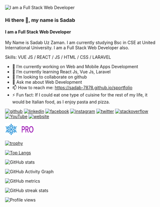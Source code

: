 ![I am a Full Stack Web Developer](https://scontent.fdac31-1.fna.fbcdn.net/v/t1.6435-9/132875169_1151938205276365_3517980074791836067_n.jpg?_nc_cat=100&ccb=1-5&_nc_sid=174925&_nc_eui2=AeHWpXqMBs2XQvUelkqLRzAdq_24nXY7WXKr_biddjtZcmsPxidpx8Y4ltsgrgLq59l8QGJ0BQFd3X1-XqFX3Ddj&_nc_ohc=GDvkGkvh2jsAX_Mx7Vz&tn=pdO5FzauZ_wAvbzd&_nc_ht=scontent.fdac31-1.fna&oh=00_AT8-PeOGN1pbC4DjGLk-VyfD_P8S_eJvfl_5bF64HHyGTA&oe=6247C6E0)

### Hi there 👋, my name is Sadab
#### I am a Full Stack Web Developer


My Name is Sadab Uz Zaman. I am currently studying Bsc in CSE at United International University. I am a Full Stack Web Developer also.

Skills: VUE JS / REACT / JS / HTML / CSS / LARAVEL

- 🔭 I’m currently working on Web and Mobile Apps Development 
- 🌱 I’m currently learning React Js, Vue Js, Laravel 
- 👯 I’m looking to collaborate on github 
- 💬 Ask me about Web Development 
- 📫 How to reach me: https://sadab-7878.github.io/sportfolio 
- ⚡ Fun fact: If I could eat one type of cuisine for the rest of my life, it would be Italian food, as I enjoy pasta and pizza. 


[<img src='https://cdn.jsdelivr.net/npm/simple-icons@3.0.1/icons/github.svg' alt='github' height='40'>](https://github.com/Sadab-7878)  [<img src='https://cdn.jsdelivr.net/npm/simple-icons@3.0.1/icons/linkedin.svg' alt='linkedin' height='40'>](https://www.linkedin.com/in/sadab-uz-zaman-1557471a7/)  [<img src='https://cdn.jsdelivr.net/npm/simple-icons@3.0.1/icons/facebook.svg' alt='facebook' height='40'>](https://www.facebook.com/https://www.facebook.com/profile.php?id=100013805891695)  [<img src='https://cdn.jsdelivr.net/npm/simple-icons@3.0.1/icons/instagram.svg' alt='instagram' height='40'>](https://www.instagram.com/sadabzaman123/)  [<img src='https://cdn.jsdelivr.net/npm/simple-icons@3.0.1/icons/twitter.svg' alt='twitter' height='40'>](https://twitter.com/https://twitter.com/UzSadab)  [<img src='https://cdn.jsdelivr.net/npm/simple-icons@3.0.1/icons/stackoverflow.svg' alt='stackoverflow' height='40'>](https://stackoverflow.com/users/sadab-uz-zaman)  [<img src='https://cdn.jsdelivr.net/npm/simple-icons@3.0.1/icons/youtube.svg' alt='YouTube' height='40'>](https://www.youtube.com/channel/https://www.youtube.com/channel/UC5tudyeGB1W3STv8P8wTOmw)  [<img src='https://cdn.jsdelivr.net/npm/simple-icons@3.0.1/icons/icloud.svg' alt='website' height='40'>](https://sadab-7878.github.io/sportfolio)  

<a href='https://archiveprogram.github.com/'><img src='https://raw.githubusercontent.com/acervenky/animated-github-badges/master/assets/acbadge.gif' width='40' height='40'></a> <a href='https://github.com/pricing'><img src='https://raw.githubusercontent.com/acervenky/animated-github-badges/master/assets/pro.gif' width='40' height='40'></a> 

[![trophy](https://github-profile-trophy.vercel.app/?username=Sadab-7878)](https://github.com/ryo-ma/github-profile-trophy)

[![Top Langs](https://github-readme-stats.vercel.app/api/top-langs/?username=Sadab-7878)](https://github.com/anuraghazra/github-readme-stats)

![GitHub stats](https://github-readme-stats.vercel.app/api?username=Sadab-7878&show_icons=true&count_private=true&theme=radical)  

![GitHub Activity Graph](https://activity-graph.herokuapp.com/graph?username=Sadab-7878)  

![GitHub metrics](https://metrics.lecoq.io/Sadab-7878)  

![GitHub streak stats](https://github-readme-streak-stats.herokuapp.com/?user=Sadab-7878)  

![Profile views](https://gpvc.arturio.dev/Sadab-7878)  
